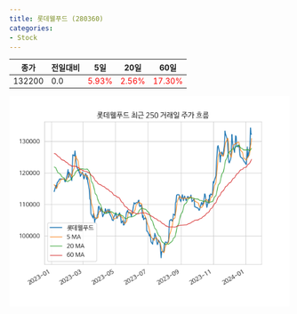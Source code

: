 ```yaml
---
title: 롯데웰푸드 (280360)
categories:
- Stock
---
```


|종가|전일대비|5일|20일|60일|
|----|--------|---|----|----|
|132200|0.0|<span style="color: red">5.93%</span>|<span style="color: red">2.56%</span>|<span style="color: red">17.30%</span>|

<!-- more -->

![280360](/assets/images/stock/280360.png)